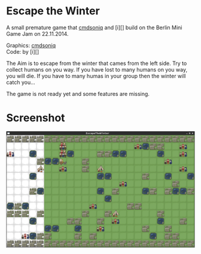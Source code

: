 Escape the Winter
=================
A small premature game that [cmdsoniq][] and [i][] build on the Berlin Mini Game Jam
on 22.11.2014.

Graphics: [cmdsoniq][]  
Code: by [i][]

The Aim is to escape from the winter that cames from the left side. Try to
collect humans on you way. If you have lost to many humans on you way, you will
die. If you have to many humas in your group then the winter will catch you...

The game is not ready yet and some features are missing.

Screenshot
==========
![Screenshot of Guzzle](assets/images/escapethewinter.png)

[cmdsoniq]: http://twitter.com/cmdsoniq/ "cmdsoniq"
[danbruegge]: http://twitter.com/danbruegge/ "danbruegge"
